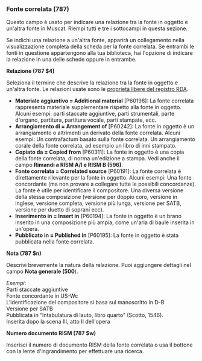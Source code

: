 ### Fonte correlata (787)

Questo campo è usato per indicare una relazione tra la fonte in oggetto e un'altra fonte in Muscat. Riempi tutti e tre i sottocampi in questa sezione.

Se indichi una relazione a un'altra fonte, apparirà un collegamento nella visualizzazione completa della scheda per la fonte correlata. Se entrambi le fonti in questione appartengono alla tua biblioteca, hai l'opzione di indicare la relazione in una delle schede oppure in entrambe.



**Relazione (787 $4)**

Seleziona il termine che descrive la relazione tra la fonte in oggetto e un'altra fonte. Le relazioni usate sono le [proprietà libere del registro RDA](http://www.rdaregistry.info/Elements/u/).

- **Materiale aggiuntivo = Additional material**  [P60198]: La fonte correlata rappresenta materiale supplementare rispetto alla fonte in oggetto. Alcuni esempi: parti staccate aggiuntive, parti strumentali, parte d'organo, partitura, partitura vocale, parti stampate, ecc.
- **Arrangiamento di = Arrangement of** [P60242]: La fonte in oggetto è un arrangiamento o altrimenti un derivato della fonte correlata. Alcuni esempi: Un contrafactum basato sulla fonte correlata. Un arrangiamento corale della fonte correlata, ad esempio un libro di inni stampato.
- **Copiato da = Copied from** [P60311]: La fonte in oggetto è una copia della fonte correlata, di norma un'edizione a stampa. Vedi anche il campo **Rimandi a RISM A/I e RISM B (596)**.
- **Fonte correlata = Correlated source**  [P60191]: La fonte correlata è direttamente rilevante per la fonte in oggetto. Alcuni esempi: Una fonte concordante (ma non provare a collegare tutte le possibili concordanze). La fonte è utile per identificare il compositore. Una diversa versione della stessa composizione (versione per doppio coro, versione in inglese, versione completa, versione più lunga, versione per SATB, versione per duetto di soprani ecc).
- **Inserimento in = Insert in** [P60194]: La fonte in oggetto è un brano inserito in una composizione più ampia, come un'aria di baule inserita in un'opera.
- **Pubblicato in = Published in** [P60195]: La fonte in oggetto è stata pubblicata nella fonte correlata.  



**Nota (787 $n)**

Descrivi brevemente la natura della relazione. Puoi aggiungere dettagli nel campo **Nota generale (500**).

_Esempi_:  
Parti staccate aggiuntive   
Fonte concordante in US-Wc  
L'identificazione del compositore si basa sul manoscritto in D-B  
Versione per SATB  
Pubblicata in “Intabulatura di lauto, libro quarto” (Scotto, 1546).  
Inserita dopo la scena III, atto II dell'opera



**Numero documento RISM (787 $w)**

Inserisci il numero di documento RISM della fonte correlata o usa il bottone con la lente d'ingrandimento per effettuare una ricerca.
